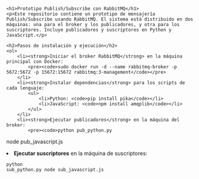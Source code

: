 
    <h1>Prototipo Publish/Subscribe con RabbitMQ</h1>
    <p>Este repositorio contiene un prototipo de mensajería Publish/Subscribe usando RabbitMQ. El sistema está distribuido en dos máquinas: una para el broker y los publicadores, y otra para los suscriptores. Incluye publicadores y suscriptores en Python y JavaScript.</p>

    <h2>Pasos de instalación y ejecución</h2>
    <ol>
        <li><strong>Iniciar el broker RabbitMQ</strong> en la máquina principal con Docker:
            <pre><code>sudo docker run -d --name rabbitmq-broker -p 5672:5672 -p 15672:15672 rabbitmq:3-management</code></pre>
        </li>
        <li><strong>Instalar dependencias</strong> para los scripts de cada lenguaje:
            <ul>
                <li>Python: <code>pip install pika</code></li>
                <li>JavaScript: <code>npm install amqplib</code></li>
            </ul>
        </li>
        <li><strong>Ejecutar publicadores</strong> en la máquina del broker:
            <pre><code>python pub_python.py
node pub_javascript.js</code></pre>
        </li>
        <li><strong>Ejecutar suscriptores</strong> en la máquina de suscriptores:
            <pre><code>python sub_python.py
node sub_javascript.js</code></pre>
        </li>
    </ol>
</html>
